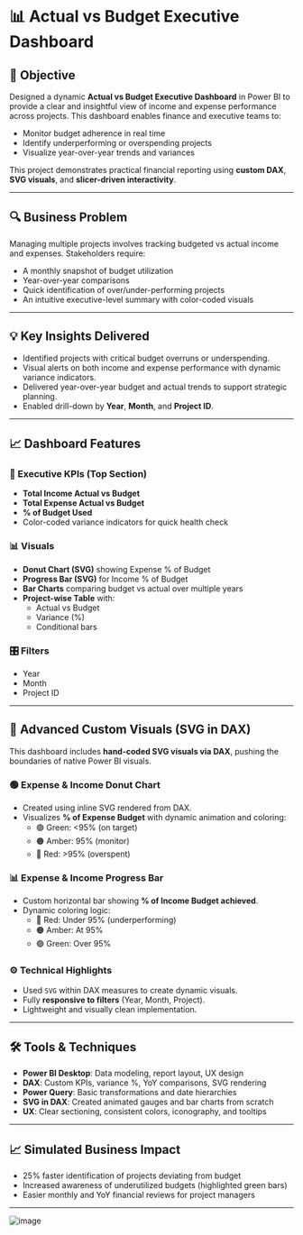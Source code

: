 # 📊 Actual vs Budget Executive Dashboard

## 🎯 Objective
Designed a dynamic **Actual vs Budget Executive Dashboard** in Power BI to provide a clear and insightful view of income and expense performance across projects. This dashboard enables finance and executive teams to:
- Monitor budget adherence in real time
- Identify underperforming or overspending projects
- Visualize year-over-year trends and variances

This project demonstrates practical financial reporting using **custom DAX**, **SVG visuals**, and **slicer-driven interactivity**.

---

## 🔍 Business Problem

Managing multiple projects involves tracking budgeted vs actual income and expenses. Stakeholders require:
- A monthly snapshot of budget utilization
- Year-over-year comparisons
- Quick identification of over/under-performing projects
- An intuitive executive-level summary with color-coded visuals

---

## 💡 Key Insights Delivered

- Identified projects with critical budget overruns or underspending.
- Visual alerts on both income and expense performance with dynamic variance indicators.
- Delivered year-over-year budget and actual trends to support strategic planning.
- Enabled drill-down by **Year**, **Month**, and **Project ID**.

---

## 📈 Dashboard Features

### 🎯 Executive KPIs (Top Section)
- **Total Income Actual vs Budget**
- **Total Expense Actual vs Budget**
- **% of Budget Used**
- Color-coded variance indicators for quick health check

### 📊 Visuals
- **Donut Chart (SVG)** showing Expense % of Budget
- **Progress Bar (SVG)** for Income % of Budget
- **Bar Charts** comparing budget vs actual over multiple years
- **Project-wise Table** with:
  - Actual vs Budget
  - Variance (%)
  - Conditional bars

### 🎛 Filters
- Year
- Month
- Project ID

---

## 🔧 Advanced Custom Visuals (SVG in DAX)

This dashboard includes **hand-coded SVG visuals via DAX**, pushing the boundaries of native Power BI visuals.

### 🟢 Expense & Income Donut Chart
- Created using inline SVG rendered from DAX.
- Visualizes **% of Expense Budget** with dynamic animation and coloring:
  - 🟢 Green: <95% (on target)
  - 🟠 Amber: 95% (monitor)
  - 🔴 Red: >95% (overspent)

### 📊 Expense & Income Progress Bar
- Custom horizontal bar showing **% of Income Budget achieved**.
- Dynamic coloring logic:
  - 🔴 Red: Under 95% (underperforming)
  - 🟠 Amber: At 95%
  - 🟢 Green: Over 95%

### ⚙️ Technical Highlights
- Used `SVG` within DAX measures to create dynamic visuals.
- Fully **responsive to filters** (Year, Month, Project).
- Lightweight and visually clean implementation.

---

## 🛠 Tools & Techniques

- **Power BI Desktop**: Data modeling, report layout, UX design
- **DAX**: Custom KPIs, variance %, YoY comparisons, SVG rendering
- **Power Query**: Basic transformations and date hierarchies
- **SVG in DAX**: Created animated gauges and bar charts from scratch
- **UX**: Clear sectioning, consistent colors, iconography, and tooltips

---

## 📈 Simulated Business Impact

- 25% faster identification of projects deviating from budget
- Increased awareness of underutilized budgets (highlighted green bars)
- Easier monthly and YoY financial reviews for project managers

---

![image](https://github.com/user-attachments/assets/cae2914f-0c23-487b-b75f-c33917108577)

